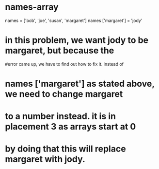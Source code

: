 names-array
===========
names = ['bob', 'joe', 'susan', 'margaret']
names ['margaret'] = 'jody'

# in this problem, we want jody to be margaret, but because the
#error came up, we have to find out how to fix it. instead of
# names ['margaret'] as stated above, we need to change margaret
# to a number instead. it is in placement 3 as arrays start at 0
# by doing that this will replace margaret with jody.
